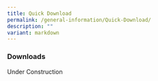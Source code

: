 ```yaml
---
title: Quick Download
permalink: /general-information/Quick-Download/
description: ""
variant: markdown
---
```

### Downloads

Under Construction